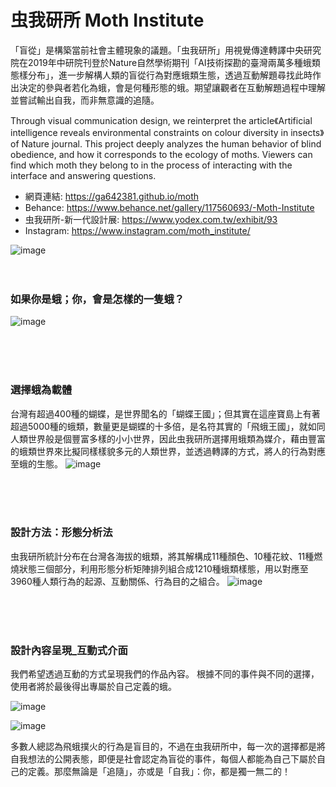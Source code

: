 # 虫我研所 Moth Institute 

「盲從」是構築當前社會主體現象的議題。「虫我研所」用視覺傳達轉譯中央研究院在2019年中研院刊登於Nature自然學術期刊「AI技術探勘的臺灣兩萬多種蛾類態樣分布」，進一步解構人類的盲從行為對應蛾類生態，透過互動解題尋找此時作出決定的參與者若化為蛾，會是何種形態的蛾。期望讓觀者在互動解題過程中理解並嘗試輸出自我，而非無意識的追隨。

Through visual communication design, we reinterpret the article《Artificial intelligence reveals environmental constraints on colour diversity in insects》of Nature journal. This project deeply analyzes the human behavior of blind obedience, and how it corresponds to the ecology of moths. Viewers can find which moth they belong to in the process of interacting with the interface and answering questions.

* 網頁連結: https://ga642381.github.io/moth
* Behance: https://www.behance.net/gallery/117560693/-Moth-Institute
* 虫我研所-新一代設計展: https://www.yodex.com.tw/exhibit/93
* Instagram: https://www.instagram.com/moth_institute/

![image](https://user-images.githubusercontent.com/20485030/162508707-4bb43d9d-998f-4d8f-8033-3769fdf6551b.png)
<br/>
<br/>
<br/>

### 如果你是蛾；你，會是怎樣的一隻蛾？
![image](https://user-images.githubusercontent.com/20485030/162508475-17005806-d6ab-4eaf-95fd-ed7f8ecd49e0.png)

<br/>
<br/>
<br/>

### 選擇蛾為載體
台灣有超過400種的蝴蝶，是世界聞名的「蝴蝶王國」；但其實在這座寶島上有著超過5000種的蛾類，數量更是蝴蝶的十多倍，是名符其實的「飛蛾王國」，就如同人類世界般是個豐富多樣的小小世界，因此虫我研所選擇用蛾類為媒介，藉由豐富的蛾類世界來比擬同樣樣貌多元的人類世界，並透過轉譯的方式，將人的行為對應至蛾的生態。
![image](https://user-images.githubusercontent.com/20485030/162508634-5b0ac598-8e7f-4d97-8129-dac129a4ed99.png)

<br/>
<br/>
<br/>

### 設計方法：形態分析法
虫我研所統計分布在台灣各海拔的蛾類，將其解構成11種顏色、10種花紋、11種燃燒狀態三個部分，利用形態分析矩陣排列組合成1210種蛾類樣態，用以對應至3960種人類行為的起源、互動關係、行為目的之組合。
![image](https://user-images.githubusercontent.com/20485030/162508670-8a2a0ec1-ae7d-4df8-b9af-aa86b8224202.png)

<br/>
<br/>
<br/>

### 設計內容呈現_互動式介面
我們希望透過互動的方式呈現我們的作品內容。
根據不同的事件與不同的選擇，使用者將於最後得出專屬於自己定義的蛾。

![image](https://user-images.githubusercontent.com/20485030/162508729-c8ff50f0-b2c3-4e22-922c-271363ecf273.png)

![image](https://user-images.githubusercontent.com/20485030/162509033-f3c35757-8207-4350-9051-9700540acad0.png)

多數人總認為飛蛾撲火的行為是盲目的，不過在虫我研所中，每一次的選擇都是將自我想法的公開表態，即便是社會認定為盲從的事件，每個人都能為自己下屬於自己的定義。那麼無論是「追隨」，亦或是「自我」：你，都是獨一無二的！
